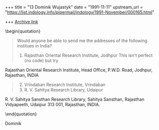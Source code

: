 +++
title = "13 Dominik Wujastyk"
date = "1991-11-11"
upstream_url = "https://list.indology.info/pipermail/indology/1991-November/000165.html"

+++
[Archive link](https://list.indology.info/pipermail/indology/1991-November/000165.html)


\begin{quotation}

 > Would anyone be able to send me the addresses of the following institues
 > in India?
 > 1. Rajasthan Oriental Research Institute, Jodhpur
This isn't perfect (no code) but try

Rajasthan Oriental Research Institute,
Head Office,
P.W.D. Road,
Jodhpur,
Rajasthan,
INDIA

 > 2. Vrindaban Research Institute, Vrindaban
 > 3. R. V. Sahitya Research Library, Udaipur

R. V. Sahitya Sansthan Research Library,
Sahitya Sansthan,
Rajasthan Vidyapeeth,
Udaipur 313 001,
Rajasthan,
INDIA.

\end{quotation}

Dominik





